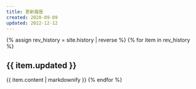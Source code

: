 ```yaml
---
title: 更新履歴
created: 2020-09-09
updated: 2022-12-12
---
```

{% assign rev_history = site.history | reverse %}
{% for item in rev_history %}
## <a name="{{ item.updated }}">{{ item.updated }}</a>
{{ item.content | markdownify }}
{% endfor %}

